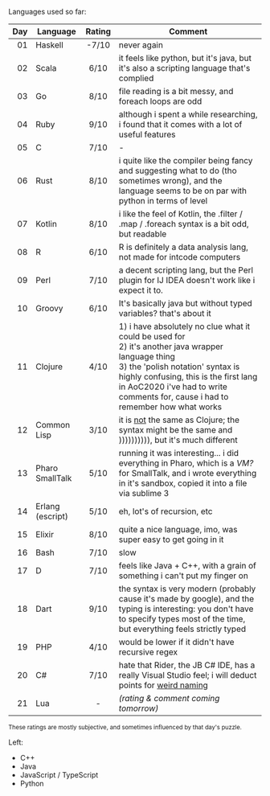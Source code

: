 Languages used so far:  

| Day | Language          | Rating | Comment |
| ---:| ----------------- |:------:| ------- |
|  01 | Haskell           |  -7/10 | never again |
|  02 | Scala             |   6/10 | it feels like python, but it's java, but it's also a scripting language that's complied |
|  03 | Go                |   8/10 | file reading is a bit messy, and foreach loops are odd |
|  04 | Ruby              |   9/10 | although i spent a while researching, i found that it comes with a lot of useful features |
|  05 | C                 |   7/10 | - |
|  06 | Rust              |   8/10 | i quite like the compiler being fancy and suggesting what to do (tho sometimes wrong), and the language seems to be on par with python in terms of level |
|  07 | Kotlin            |   8/10 | i like the feel of Kotlin, the .filter / .map / .foreach syntax is a bit odd, but readable |
|  08 | R                 |   6/10 | R is definitely a data analysis lang, not made for intcode computers |
|  09 | Perl              |   7/10 | a decent scripting lang, but the Perl plugin for IJ IDEA doesn't work like i expect it to. |
|  10 | Groovy            |   6/10 | It's basically java but without typed variables? that's about it |
|  11 | Clojure           |   4/10 | 1) i have absolutely no clue what it could be used for<br>2) it's another java wrapper language thing<br>3) the 'polish notation' syntax is highly confusing, this is the first lang in AoC2020  i've had to write comments for, cause i had to remember how what works |
|  12 | Common Lisp       |   3/10 | it is <ins>not</ins> the same as Clojure; the syntax might be the same and )))))))))), but it's much different |
|  13 | Pharo SmallTalk   |   5/10 | running it was interesting... i did everything in Pharo, which is a _VM?_ for SmallTalk, and i wrote everything in it's sandbox, copied it into a file via sublime 3 |
|  14 | Erlang (escript)  |   5/10 | eh, lot's of recursion, etc |
|  15 | Elixir            |   8/10 | quite a nice language, imo, was super easy to get going in it |
|  16 | Bash              |   7/10 | slow |
|  17 | D                 |   7/10 |  feels like Java + C++, with a grain of something i can't put my finger on |
|  18 | Dart              |   9/10 | the syntax is very modern (probably cause it's made by google), and the typing is interesting: you don't have to specify types most of the time, but everything feels strictly typed |
|  19 | PHP               |   4/10 | would be lower if it didn't have recursive regex |
|  20 | C#                |   7/10 | hate that Rider, the JB C# IDE, has a really Visual Studio feel; i will deduct points for [weird naming](https://stackoverflow.com/a/13895253/8672525) |
|  21 | Lua               |   -    | _(rating & comment coming tomorrow)_ |

<small>These ratings are mostly subjective, and sometimes influenced by that day's puzzle.</small>

Left:
- C++
- Java
- JavaScript / TypeScript
- Python
